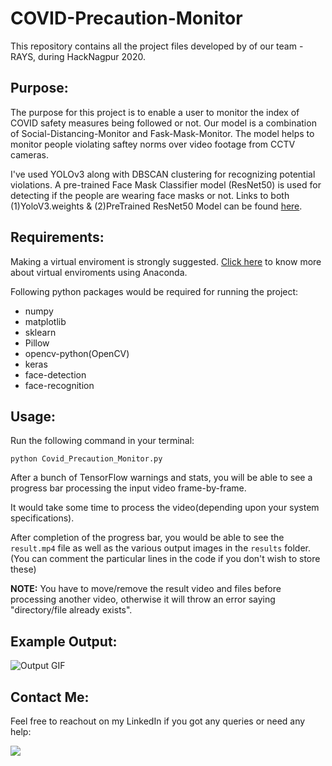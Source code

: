 # COVID-Precaution-Monitor
This repository contains all the project files developed by of our team - RAYS, during HackNagpur 2020.

## Purpose:
The purpose for this project is to enable a user to monitor the index of COVID safety measures being followed or not.
Our model is a combination of Social-Distancing-Monitor and Fask-Mask-Monitor.
The model helps to monitor people violating saftey norms over video footage from CCTV cameras.

I've used YOLOv3 along with DBSCAN clustering for recognizing potential violations. A pre-trained Face Mask Classifier model (ResNet50) is used for detecting if the people are wearing face masks or not.
Links to both (1)YoloV3.weights & (2)PreTrained ResNet50 Model can be found [here](https://github.com/freAK14/COVID-Precaution-Monitor/tree/main/models).

## Requirements:
Making a virtual enviroment is strongly suggested. [Click here](https://docs.conda.io/projects/conda/en/latest/user-guide/tasks/manage-environments.html) to know more about virtual enviroments using Anaconda.

Following python packages would be required for running the project:
  * numpy
  * matplotlib
  * sklearn
  * Pillow
  * opencv-python(OpenCV)
  * keras
  * face-detection
  * face-recognition
  
## Usage:
Run the following command in your terminal:
```
python Covid_Precaution_Monitor.py
```
After a bunch of TensorFlow warnings and stats, you will be able to see a progress bar processing the input video frame-by-frame.

It would take some time to process the video(depending upon your system specifications).

After completion of the progress bar, you would be able to see the ```result.mp4``` file as well as the various output images in the ```results``` folder.(You can comment the particular lines in the code if you don't wish to store these)

**NOTE:** You have to move/remove the result video and files before processing another video, otherwise it will throw an error saying "directory/file already exists".

## Example Output:

![Output GIF](https://github.com/freAK14/COVID-Precaution-Monitor/blob/main/readmefiles/result.gif)


## Contact Me:
Feel free to reachout on my LinkedIn if you got any queries or need any help:

<a href = "https://www.linkedin.com/in/akash-kothare/"><img src="https://img.shields.io/badge/LinkedIn-0077B5?style=for-the-badge&logo=linkedin&logoColor=white"></a>
